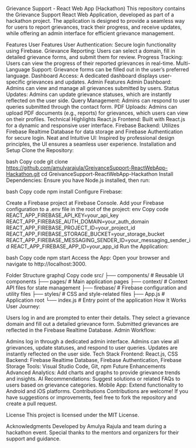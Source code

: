 Grievance Support - React Web App (Hackathon)
This repository contains the Grievance Support React Web Application, developed as part of a hackathon project. The application is designed to provide a seamless way for users to report grievances, track their progress, and receive updates, while offering an admin interface for efficient grievance management.

Features
User Features
User Authentication: Secure login functionality using Firebase.
Grievance Reporting: Users can select a domain, fill in detailed grievance forms, and submit them for review.
Progress Tracking: Users can view the progress of their reported grievances in real-time.
Multi-Language Support: Grievance forms can be filled out in the user’s preferred language.
Dashboard Access: A dedicated dashboard displays user-specific grievances and updates.
Admin Features
Admin Dashboard: Admins can view and manage all grievances submitted by users.
Status Updates: Admins can update grievance statuses, which are instantly reflected on the user side.
Query Management: Admins can respond to user queries submitted through the contact form.
PDF Uploads: Admins can upload PDF documents (e.g., reports) for grievances, which users can view on their profiles.
Technical Highlights
React.js Frontend: Built with React.js for a dynamic and responsive user interface.
Firebase Backend: Utilizes Firebase Realtime Database for data storage and Firebase Authentication for secure login.
Neat and Intuitive UI: Inspired by professional design principles, the UI ensures a seamless user experience.
Installation and Setup
Clone the Repository:

bash
Copy code
git clone https://github.com/amulyarajula/GreivanceSupport-ReactWebApp-Hackathon.git
cd GreivanceSupport-ReactWebApp-Hackathon
Install Dependencies: Ensure you have Node.js installed, then run:

bash
Copy code
npm install
Configure Firebase:

Create a Firebase project at Firebase Console.
Add your Firebase configuration to a .env file in the root of the project:
env
Copy code
REACT_APP_FIREBASE_API_KEY=your_api_key
REACT_APP_FIREBASE_AUTH_DOMAIN=your_auth_domain
REACT_APP_FIREBASE_PROJECT_ID=your_project_id
REACT_APP_FIREBASE_STORAGE_BUCKET=your_storage_bucket
REACT_APP_FIREBASE_MESSAGING_SENDER_ID=your_messaging_sender_id
REACT_APP_FIREBASE_APP_ID=your_app_id
Run the Application:

bash
Copy code
npm start
Access the App: Open your browser and navigate to http://localhost:3000.

Folder Structure
graphql
Copy code
src/
├── components/          # Reusable UI components
├── pages/               # Main application pages
├── context/             # Context API files for state management
├── firebase/            # Firebase configuration and utility files
├── styles/              # CSS and style-related files
├── App.js               # Application root
└── index.js             # Entry point of the application
How It Works
User Journey:

Users log in and are prompted to enter their details.
They select a grievance domain and fill out a detailed grievance form.
Submitted grievances are reflected in the Firebase Realtime Database.
Admin Workflow:

Admins log in through a dedicated admin interface.
Admins can view all grievances, update statuses, and respond to user queries.
Updates are instantly reflected on the user side.
Tech Stack
Frontend: React.js, CSS
Backend: Firebase Realtime Database, Firebase Authentication, Firebase Storage
Tools: Visual Studio Code, Git, npm
Future Enhancements
Advanced Analytics: Add charts and graphs to provide grievance trends and insights.
AI Recommendations: Suggest solutions or related FAQs to users based on grievance categories.
Mobile App: Extend functionality to Android and iOS platforms.
Contributions
Contributions are welcome! If you have suggestions or improvements, feel free to fork the repository and create a pull request.

License
This project is licensed under the MIT License.

Acknowledgments
Developed by Amulya Rajula and team during a hackathon event.
Special thanks to the mentors and organizers for their support and guidance.
